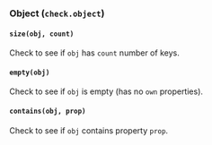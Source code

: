 ### Object (`check.object`)
#### `size(obj, count)`
Check to see if `obj` has `count` number of keys.

#### `empty(obj)`
Check to see if `obj` is empty (has no `own` properties).

#### `contains(obj, prop)`
Check to see if `obj` contains property `prop`.